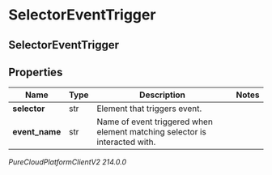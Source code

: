 # SelectorEventTrigger

## SelectorEventTrigger

## Properties

|Name | Type | Description | Notes|
|------------ | ------------- | ------------- | -------------|
| **selector** | str | Element that triggers event. | |
| **event_name** | str | Name of event triggered when element matching selector is interacted with. | |



_PureCloudPlatformClientV2 214.0.0_
